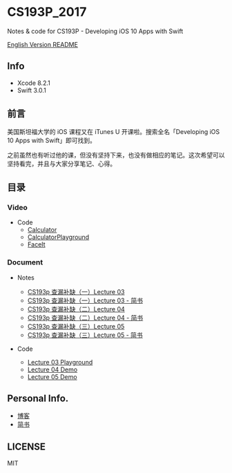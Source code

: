 # CS193P_2017

Notes &amp; code for CS193P - Developing iOS 10 Apps with Swift

[English Version README](README.md)

## Info

- Xcode 8.2.1
- Swift 3.0.1

## 前言

美国斯坦福大学的 iOS 课程又在 iTunes U 开课啦。搜索全名「Developing iOS 10 Apps with Swift」即可找到。

之前虽然也有听过他的课，但没有坚持下来，也没有做相应的笔记。这次希望可以坚持看完，并且与大家分享笔记、心得。

## 目录

### Video

- Code
  - [Calculator](/Calculator/)
  - [CalculatorPlayground](/CalculatorPlayground.playground/)
  - [FaceIt](/FaceIt)

### Document

- Notes
  - [CS193p 查漏补缺（一）Lecture 03](/Lecture03/)
  - [CS193p 查漏补缺（一）Lecture 03 - 简书](http://www.jianshu.com/p/95cb7f051792)
  - [CS193p 查漏补缺（二）Lecture 04](/Lecture04/)
  - [CS193p 查漏补缺（二）Lecture 04 - 简书](http://www.jianshu.com/p/b850e8d99316)
  - [CS193p 查漏补缺（三）Lecture 05](/Lecture05/)
  - [CS193p 查漏补缺（三）Lecture 05 - 简书](http://www.jianshu.com/p/7664bf96fe3d)

- Code
  - [Lecture 03 Playground](/Lecture03/)
  - [Lecture 04 Demo](/Lecture04/)
  - [Lecture 05 Demo](/Lecture05/)

## Personal Info.

- [博客](http://maimieng.com)
- [简书](http://www.jianshu.com/u/b88081164fe8)

## LICENSE

MIT
